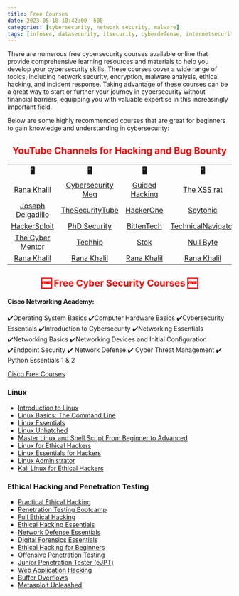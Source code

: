 ```yaml
---
title: Free Courses
date: 2023-05-18 10:42:00 -500
categories: [cybersecurity, network security, malware]
tags: [infosec, datasecurity, itsecurity, cyberdefense, internetsecurity] # TAG names should be lowercase
---
```


There are numerous free cybersecurity courses available online that provide comprehensive learning resources and materials to help you develop your cybersecurity skills. These courses cover a wide range of topics, including network security, encryption, malware analysis, ethical hacking, and incident response.
Taking advantage of these courses can be a great way to start or further your journey in cybersecurity without financial barriers, equipping you with valuable expertise in this increasingly important field.

Below are some highly recommended courses that are great for beginners to gain knowledge and understanding in cybersecurity:

<h2 align="center" style="color:red">YouTube Channels for Hacking and Bug Bounty</h2>



<!-- youtube channel for cybersecurity -->

<table align="center">
<tr align="center">
<th>🖥️</th>
<th>🖥️</th>
<th>🖥️</th>
<th>🖥️</th>
<th>🖥️</th>
</tr>

<tr align="center">
<td><a href="https://www.youtube.com/@RanaKhalil101/videos" target="_blank">Rana Khalil</a></td>
<td><a href="https://www.youtube.com/@CybersecurityMeg/videos" target="_blank">Cybersecurity Meg</a></td>
<td><a href="https://www.youtube.com/@GuidedHacking/videos" target="_blank">Guided Hacking</a></td>
<td><a href="https://www.youtube.com/@TheXSSrat/videos" target="_blank">The XSS rat</a></td>
<td><a href="https://www.youtube.com/@JosephDelgadillo/videos" target="_blank">Joseph Delgadillo</a></td>
</tr>

<tr align="center">
<td><a href="https://www.youtube.com/@JosephDelgadillo/videos" target="_blank">Joseph Delgadillo</a></td>
<td><a href="https://www.youtube.com/@TheSecurityTube/videos" target="_blank">TheSecurityTube</a></td>
<td><a href="https://www.youtube.com/@HackerOneTV/videos" target="_blank">HackerOne</a></td>
<td><a href="https://www.youtube.com/@Seytonic" target="_blank">Seytonic</a></td>
<td><a href="https://www.youtube.com/@SimplyCyber/videos
" target="_blank">Simply Cyber</a></td>
</tr>

<tr align="center">
<td><a href="https://www.youtube.com/@HackerSploit/videos" target="_blank">HackerSploit</a></td>
<td><a href="https://www.youtube.com/@phd_security/videos" target="_blank">PhD Security</a></td>
<td><a href="https://www.youtube.com/@BittenTech" target="_blank">BittenTech</a></td>
<td><a href="https://www.youtube.com/@TechnicalNavigator/videos
" target="_blank">TechnicalNavigator</a></td>
<td><a href="https://www.youtube.com/@LiveOverflow" target="_blank">LiveOverflow</a></td>
</tr>

<tr align="center">
<td><a href="https://www.youtube.com/@TCMSecurityAcademy" target="_blank">The Cyber Mentor</a></td>
<td><a href="https://www.youtube.com/@techchipnet" target="_blank">Techhip</a></td>
<td><a href="https://www.youtube.com/@STOKfredrik/videos" target="_blank">Stok</a></td>
<td><a href="https://www.youtube.com/@hak5" target="_blank">Null Byte</a></td>
<td><a href="https://www.youtube.com/@RanaKhalil101/videos" target="_blank">Rana Khalil</a></td>
</tr>

<tr align="center">
<td><a href="https://www.youtube.com/@RanaKhalil101/videos" target="_blank">Rana Khalil</a></td>
<td><a href="https://www.youtube.com/@RanaKhalil101/videos" target="_blank">Rana Khalil</a></td>
<td><a href="https://www.youtube.com/@RanaKhalil101/videos" target="_blank">Rana Khalil</a></td>
<td><a href="https://www.youtube.com/@RanaKhalil101/videos" target="_blank">Rana Khalil</a></td>
<td><a href="https://www.youtube.com/@RanaKhalil101/videos" target="_blank">Rana Khalil</a></td>
</tr>
</table>

<!-- free cybersecurity courses-->

<h2 align="center" style="color:red"> 🆓 Free Cyber Security Courses 🆓 </h2> 

#### Cisco Networking Academy: 

✔️Operating System Basics
✔️Computer Hardware Basics
✔️Cybersecurity Essentials
✔️Introduction to Cybersecurity
✔️Networking Essentials
✔️Networking Basics
✔️Networking Devices and Initial Configuration
✔️Endpoint Security
✔️ Network Defense
✔️ Cyber Threat Management
✔️ Python Essentials 1 & 2

<a href="https://skillsforall.com/catalog" target="_blank">Cisco Free Courses</a>

### Linux
* [Introduction to Linux](https://www.edx.org/course/introduction-to-linux?index=product)
* [Linux Basics: The Command Line](https://www.edx.org/course/linux-basics-the-command-line-interface?index=product&queryID=c03bfdb8f2f7c0c89609ddfa7fc0273a&position=4)
* [Linux Essentials](https://www.netacad.com/courses/os-it/ndg-linux-essentials)
* [Linux Unhatched](https://www.netacad.com/courses/os-it/ndg-linux-unhatched)
* [Master Linux and Shell Script From Beginner to Advanced](https://alison.com/course/master-linux-and-shell-script-from-beginner-to-advanced)
* [Linux for Ethical Hackers](https://www.youtube.com/watch?v=U1w4T03B30I&ab_channel=TheCyberMentor)
* [Linux Essentials for Hackers](https://hackersploit.org/linux-essentials-for-hackers/)
* [Linux Administrator]()
* [Kali Linux for Ethical Hackers](https://www.youtube.com/watch?v=lZAoFs75_cs&t=34s&ab_channel=freeCodeCamp.org)
  


### Ethical Hacking and Penetration Testing
* [Practical Ethical Hacking](https://www.youtube.com/watch?v=fNzpcB7ODxQ&ab_channel=TheCyberMentor)
* [Penetration Testing Bootcamp](https://www.youtube.com/watch?v=qJ9ZmkMvkcA&ab_channel=HackerSploit)
* [Full Ethical Hacking](https://www.youtube.com/watch?v=3Kq1MIfTWCE&t=158s&ab_channel=freeCodeCamp.org)
* [Ethical Hacking Essentials](https://codered.eccouncil.org/course/ethical-hacking-essentials?logged=false)
* [Network Defense Essentials](https://codered.eccouncil.org/course/network-defense-essentials?logged=false)
* [Digital Forensics Essentials](https://codered.eccouncil.org/course/digital-forensics-essentials?logged=false)
* [Ethical Hacking for Beginners](https://www.simplilearn.com/cyber-security/ceh-certification)
* [Offensive Penetration Testing](https://app.cybrary.it/browse/course/offensive-penetration-testing)
* [Junior Penetration Tester (eJPT)](https://www.youtube.com/watch?v=pdgBU9MDAwE&t=36s&ab_channel=PhDSecurity)
* [Web Application Hacking](https://www.youtube.com/watch?v=24fHLWXGS-M&ab_channel=TheCyberMentor)
* [Buffer Overflows](https://www.youtube.com/watch?v=ncBblM920jw&ab_channel=TheCyberMentor)
* [Metasploit Unleashed](https://www.offsec.com/metasploit-unleashed/)

